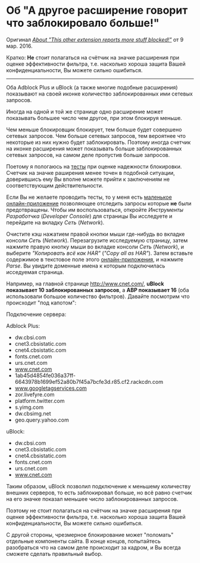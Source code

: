 # Об "А другое расширение говорит что заблокировало больше!"
Оригинал [_About "This other extension reports more stuff blocked!"_](https://github.com/gorhill/uBlock/wiki/About-"This-other-extension-reports-more-stuff-blocked%21") от 9 мар. 2016.

Кратко: **Не** стоит полагаться на счётчик на значке расширения при оценке эффективности фильтра, т.е. насколько хороша защита Вашей конфиденциальности, Вы можете сильно ошибиться.

***

Оба Adblock Plus и uBlock (а также многие подобные расширения) показывают на своей иконке количество заблокированных ими сетевых запросов.

Иногда на одной и той же странице одно расширение может показывать большее число чем другое, при этом блокируя меньше.

Чем меньше блокировщик блокирует, тем больше будет совершено сетевых запросов. Чем больше сетевых запросов, тем вероятнее что некоторые из них нужно будет заблокировать. Поэтому иногда счетчик на иконке расширения может показывать больше заблокированных сетевых запросов, на самом деле пропустив больше запросов.

Поетому я пологаюсь на [тесты](/gorhill/uBlock/wiki/%C2%B5Block-vs.-others:-Blocking-ads,-trackers,-malwares) при оценке надежности блокировки. Счетчик на значке раширения менее точен в подобной ситуации, доверившисъ ему Вы вполне можете прийти к заключениям не соответствующим действительности.

Если Вы не желаете проводить тесты, то у меня есть [маленькое онлайн-приложение](http://raymondhill.net/httpsb/har-parser.html) позволяющее отследить запросы которые **не** были предотвращены. Чтобы им воспользоваться, откройте _Инструменты Разработчка_ (_Developer Console_) для страницы Вы исследуете и перейдите на вкладку _Сеть_ (_Network_).

Очистите кэш нажатием правой кнопки мыши где-нибудь во вкладке консоли _Сеть_ (_Network_). Перезагрузите исследуемую страницу, затем нажмите правую кнопку мыши во вкладке консоли _Сеть_ (_Network_), и выберите _"Копировать всё как HAR"_ (_"Copy all as HAR"_). Затем вставьте содержимое в текстовое поле этого [онлайн-приложения](http://raymondhill.net/httpsb/har-parser.html), и нажмите _Parse_. Вы увидите доменные имена к которым подключилась исседуемая страница.

Например, на главной странице <http://www.cnet.com/>, **uBlock показывает 10 заблокированных запросов**, а **ABP показывает 16** (оба использовали большое количество фильтров). Давайте посмотрим что происходит "под капотом":

Подключение сервера:

Adblock Plus:
- dw.cbsi.com
- cnet3.cbsistatic.com
- cnet4.cbsistatic.com
- fonts.cnet.com
- urs.cnet.com
- www.cnet.com
- 1ab45d4854fe036a37ff-6643978b1699ef52a80b7f45a7bcfe3d.r85.cf2.rackcdn.com
- www.googletagservices.com
- zor.livefyre.com
- platform.twitter.com
- s.yimg.com
- dw.cbsimg.net
- geo.query.yahoo.com

uBlock:
- dw.cbsi.com
- cnet3.cbsistatic.com
- cnet4.cbsistatic.com
- fonts.cnet.com
- urs.cnet.com
- www.cnet.com

Таким образом, uBlock позволил подключение к меньшему количеству внешних серверов, то есть заблокировал больше, но всё равно счетчик на его значке показал меньшее число заблокированных запросов.

Поэтому не стоит полагаться на счётчик на значке расширения при оценке эффективности фильтра, т.е. насколько хороша защита Вашей конфиденциальности, Вы можете сильно ошибиться.

С другой стороны, чрезмерное блокирование может "поломать" отдельные компоненты сайта. В конце концов, попытайтесь разобраться что на самом деле происходит за кадром, и Вы всегда сможете сделать правильный выбор.
